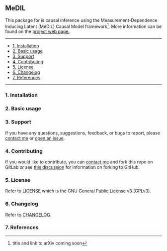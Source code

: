 ## MeDIL
This package for is causal inference using the Measurement-Dependence Inducing Latent (MeDIL) Causal Model framework[^fn1]. More information can be found on the [project web page.](https://medil.causal.dev)

---
- [1. Installation](#1-installation)
- [2. Basic usage](#2-basic-usage)
- [3. Support](#3-support)
- [4. Contributing](#4-contributing)
- [5. License](#5-license)
- [6. Changelog](#6-changelog)
- [7. References](#7-references)
---


### 1. Installation

### 2. Basic usage

### 3. Support
If you have any questions, suggestions, feedback, or bugs to report, please [contact me](https://causal.dev/#contact) or [open an issue](https://gitlab.com/alex-markham/medil/issues).

### 4. Contributing
If you would like to contribute, you can [contact me](https://causal.dev/#contact) and fork this repo on GitLab or see [this discussion](https://gist.github.com/DavideMontersino/810ebaa170a2aa2d2cad) for information on forking to GitHub.

### 5. License
Refer to [LICENSE](https://gitlab.com/alex-markham/medil/blob/master/LICENSE) which is the [GNU General Public License v3 (GPLv3)](https://choosealicense.com/licenses/gpl-3.0/).

### 6. Changelog
Refer to [CHANGELOG](https://gitlab.com/alex-markham/medil/blob/master/CHANGELOG.md).

### 7. References
[^fn1]: title and link to arXiv coming soon